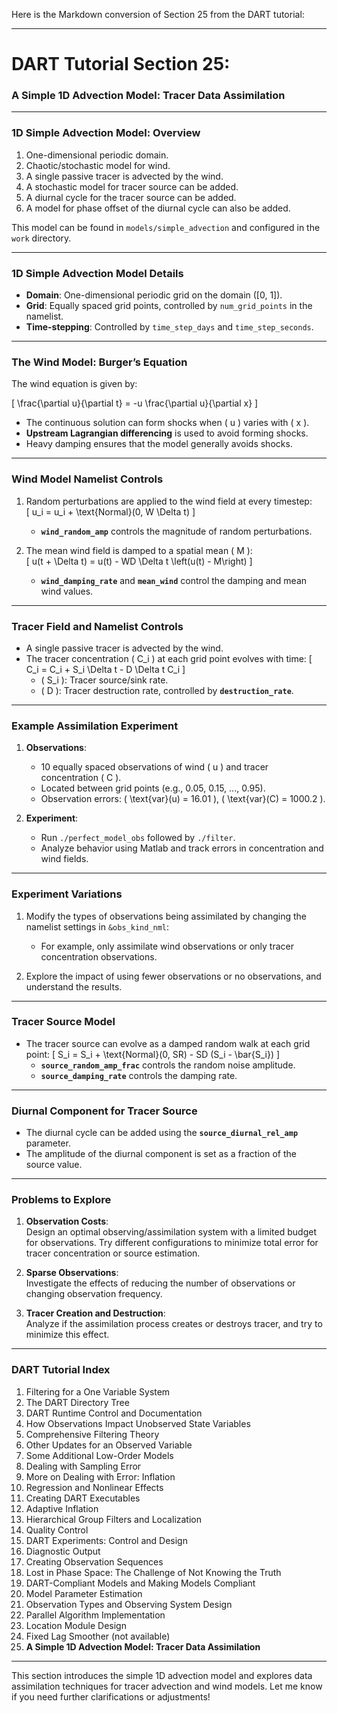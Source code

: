 Here is the Markdown conversion of Section 25 from the DART tutorial:

---

# DART Tutorial Section 25:  
### A Simple 1D Advection Model: Tracer Data Assimilation  

---

### 1D Simple Advection Model: Overview

1. One-dimensional periodic domain.
2. Chaotic/stochastic model for wind.
3. A single passive tracer is advected by the wind.
4. A stochastic model for tracer source can be added.
5. A diurnal cycle for the tracer source can be added.
6. A model for phase offset of the diurnal cycle can also be added.

This model can be found in `models/simple_advection` and configured in the `work` directory.

---

### 1D Simple Advection Model Details

- **Domain**: One-dimensional periodic grid on the domain \([0, 1]\).
- **Grid**: Equally spaced grid points, controlled by `num_grid_points` in the namelist.
- **Time-stepping**: Controlled by `time_step_days` and `time_step_seconds`.

---

### The Wind Model: Burger’s Equation

The wind equation is given by:

\[
\frac{\partial u}{\partial t} = -u \frac{\partial u}{\partial x}
\]

- The continuous solution can form shocks when \( u \) varies with \( x \).
- **Upstream Lagrangian differencing** is used to avoid forming shocks.
- Heavy damping ensures that the model generally avoids shocks.

---

### Wind Model Namelist Controls

1. Random perturbations are applied to the wind field at every timestep:  
   \[
   u_i = u_i + \text{Normal}(0, W \Delta t)
   \]
   - **`wind_random_amp`** controls the magnitude of random perturbations.
   
2. The mean wind field is damped to a spatial mean \( M \):  
   \[
   u(t + \Delta t) = u(t) - WD \Delta t \left(u(t) - M\right)
   \]
   - **`wind_damping_rate`** and **`mean_wind`** control the damping and mean wind values.

---

### Tracer Field and Namelist Controls

- A single passive tracer is advected by the wind.
- The tracer concentration \( C_i \) at each grid point evolves with time:
  \[
  C_i = C_i + S_i \Delta t - D \Delta t C_i
  \]
  - \( S_i \): Tracer source/sink rate.
  - \( D \): Tracer destruction rate, controlled by **`destruction_rate`**.

---

### Example Assimilation Experiment

1. **Observations**:
   - 10 equally spaced observations of wind \( u \) and tracer concentration \( C \).
   - Located between grid points (e.g., 0.05, 0.15, ..., 0.95).
   - Observation errors: \( \text{var}(u) = 16.01 \), \( \text{var}(C) = 1000.2 \).
   
2. **Experiment**:
   - Run `./perfect_model_obs` followed by `./filter`.
   - Analyze behavior using Matlab and track errors in concentration and wind fields.

---

### Experiment Variations

1. Modify the types of observations being assimilated by changing the namelist settings in `&obs_kind_nml`:
   - For example, only assimilate wind observations or only tracer concentration observations.

2. Explore the impact of using fewer observations or no observations, and understand the results.

---

### Tracer Source Model

- The tracer source can evolve as a damped random walk at each grid point:
  \[
  S_i = S_i + \text{Normal}(0, SR) - SD (S_i - \bar{S_i})
  \]
  - **`source_random_amp_frac`** controls the random noise amplitude.
  - **`source_damping_rate`** controls the damping rate.

---

### Diurnal Component for Tracer Source

- The diurnal cycle can be added using the **`source_diurnal_rel_amp`** parameter.
- The amplitude of the diurnal component is set as a fraction of the source value.

---

### Problems to Explore

1. **Observation Costs**:  
   Design an optimal observing/assimilation system with a limited budget for observations. Try different configurations to minimize total error for tracer concentration or source estimation.
   
2. **Sparse Observations**:  
   Investigate the effects of reducing the number of observations or changing observation frequency.

3. **Tracer Creation and Destruction**:  
   Analyze if the assimilation process creates or destroys tracer, and try to minimize this effect.

---

### DART Tutorial Index

1. Filtering for a One Variable System
2. The DART Directory Tree
3. DART Runtime Control and Documentation
4. How Observations Impact Unobserved State Variables
5. Comprehensive Filtering Theory
6. Other Updates for an Observed Variable
7. Some Additional Low-Order Models
8. Dealing with Sampling Error
9. More on Dealing with Error: Inflation
10. Regression and Nonlinear Effects
11. Creating DART Executables
12. Adaptive Inflation
13. Hierarchical Group Filters and Localization
14. Quality Control
15. DART Experiments: Control and Design
16. Diagnostic Output
17. Creating Observation Sequences
18. Lost in Phase Space: The Challenge of Not Knowing the Truth
19. DART-Compliant Models and Making Models Compliant
20. Model Parameter Estimation
21. Observation Types and Observing System Design
22. Parallel Algorithm Implementation
23. Location Module Design
24. Fixed Lag Smoother (not available)
25. **A Simple 1D Advection Model: Tracer Data Assimilation**

---

This section introduces the simple 1D advection model and explores data assimilation techniques for tracer advection and wind models. Let me know if you need further clarifications or adjustments!
